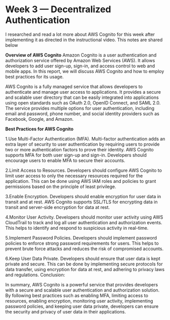 # Week 3 — Decentralized Authentication

I researched and read a lot more about AWS Cognito for this week after implementing it as directed in the instructional video. This notes are shared below


**Overview of AWS Cognito**
Amazon Cognito is a user authentication and authorization service offered by Amazon Web Services (AWS). It allows developers to add user sign-up, sign-in, and access control to web and mobile apps. In this report, we will discuss AWS Cognito and how to employ best practices for its usage.

AWS Cognito is a fully managed service that allows developers to authenticate and manage user access to applications. It provides a secure and scalable user directory that can be easily integrated into applications using open standards such as OAuth 2.0, OpenID Connect, and SAML 2.0. The service provides multiple options for user authentication, including email and password, phone number, and social identity providers such as Facebook, Google, and Amazon.

**Best Practices for AWS Cognito**

1.Use Multi-Factor Authentication (MFA). Multi-factor authentication adds an extra layer of security to user authentication by requiring users to provide two or more authentication factors to prove their identity. AWS Cognito supports MFA for both user sign-up and sign-in. Developers should encourage users to enable MFA to secure their accounts.

2.Limit Access to Resources. Developers should configure AWS Cognito to limit user access to only the necessary resources required for the application. This can be done using AWS IAM roles and policies to grant permissions based on the principle of least privilege.

3.Enable Encryption. Developers should enable encryption for user data in transit and at rest. AWS Cognito supports SSL/TLS for encrypting data in transit and server-side encryption for data at rest.

4.Monitor User Activity. Developers should monitor user activity using AWS CloudTrail to track and log all user authentication and authorization events. This helps to identify and respond to suspicious activity in real-time.

5.Implement Password Policies. Developers should implement password policies to enforce strong password requirements for users. This helps to prevent brute force attacks and reduces the risk of compromised accounts.

6.Keep User Data Private. Developers should ensure that user data is kept private and secure. This can be done by implementing secure protocols for data transfer, using encryption for data at rest, and adhering to privacy laws and regulations.
Conclusion:

In summary, AWS Cognito is a powerful service that provides developers with a secure and scalable user authentication and authorization solution. By following best practices such as enabling MFA, limiting access to resources, enabling encryption, monitoring user activity, implementing password policies, and keeping user data private, developers can ensure the security and privacy of user data in their applications.


